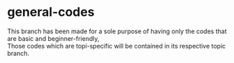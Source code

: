 # general-codes

This branch has been made for a sole purpose of having only the codes that are basic and beginner-friendly,<br/>
Those codes which are topi-specific will be contained in its respective topic branch.<br/>
